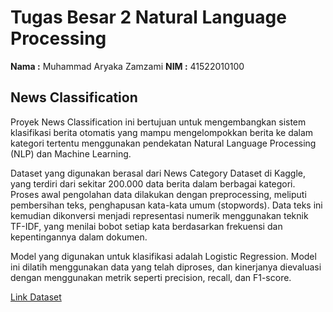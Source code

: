 # Tugas Besar 2 Natural Language Processing

**Nama  :** Muhammad Aryaka Zamzami
**NIM   :** 41522010100

## News Classification
Proyek News Classification ini bertujuan untuk mengembangkan sistem klasifikasi berita otomatis yang mampu mengelompokkan berita ke dalam kategori tertentu menggunakan pendekatan Natural Language Processing (NLP) dan Machine Learning.

Dataset yang digunakan berasal dari News Category Dataset di Kaggle, yang terdiri dari sekitar 200.000 data berita dalam berbagai kategori. Proses awal pengolahan data dilakukan dengan preprocessing, meliputi pembersihan teks, penghapusan kata-kata umum (stopwords). Data teks ini kemudian dikonversi menjadi representasi numerik menggunakan teknik TF-IDF, yang menilai bobot setiap kata berdasarkan frekuensi dan kepentingannya dalam dokumen.

Model yang digunakan untuk klasifikasi adalah Logistic Regression. Model ini dilatih menggunakan data yang telah diproses, dan kinerjanya dievaluasi dengan menggunakan metrik seperti precision, recall, dan F1-score. 

[Link Dataset](https://www.kaggle.com/datasets/rmisra/news-category-dataset)